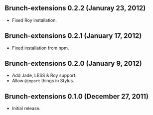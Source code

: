 ## Brunch-extensions 0.2.2 (Januray 23, 2012)
* Fixed Roy installation.

## Brunch-extensions 0.2.1 (January 17, 2012)
* Fixed installation from npm.

## Brunch-extensions 0.2.0 (January 9, 2012)
* Add Jade, LESS & Roy support.
* Allow `@import` things in Stylus.

## Brunch-extensions 0.1.0 (December 27, 2011)
* Initial release.

